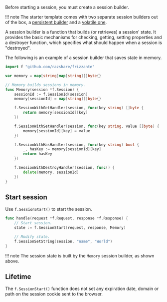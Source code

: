 Before starting a session, you must create a session builder.

!!! note
    The starter template comes with two separate 
    session builders out of the box, a [persistent builder](https://github.com/razshare/frizzante-starter/blob/main/lib/sessions/archive.go) and a [volatile one](https://github.com/razshare/frizzante-starter/blob/main/lib/sessions/memory.go).


A session builder is a function that builds (or retrieves) a session' state. It provides the basic mechanisms for checking, getting, setting properties and a destroyer function, which specifies what should happen when a session is "destroyed".

The following is an example of a session builder that saves state in memory.

```go
import f "github.com/razshare/frizzante"

var memory = map[string]map[string][]byte{}

// Memory builds sessions in memory.
func Memory(session *f.Session) {
	sessionId := f.SessionId(session)
	memory[sessionId] = map[string][]byte{}

	f.SessionWithGetHandler(session, func(key string) []byte {
		return memory[sessionId][key]
	})

	f.SessionWithSetHandler(session, func(key string, value []byte) {
		memory[sessionId][key] = value
	})

	f.SessionWithHasHandler(session, func(key string) bool {
		_, hasKey := memory[sessionId][key]
		return hasKey
	})

	f.SessionWithDestroyHandler(session, func() {
		delete(memory, sessionId)
	})
}
```

## Start session

Use `f.SessionStart()` to start the session.

```go
func handle(request *f.Request, response *f.Response) {
    // Start session.
    state := f.SessionStart(request, response, Memory)

	// Modify state.
	f.SessionSetString(session, "name", "World")
}
```

!!! note
    The session state is built by the `Memory` session builder, as shown above.


## Lifetime

The `f.SessionStart()` function does not set any expiration date, domain or path on the session cookie sent to the browser.